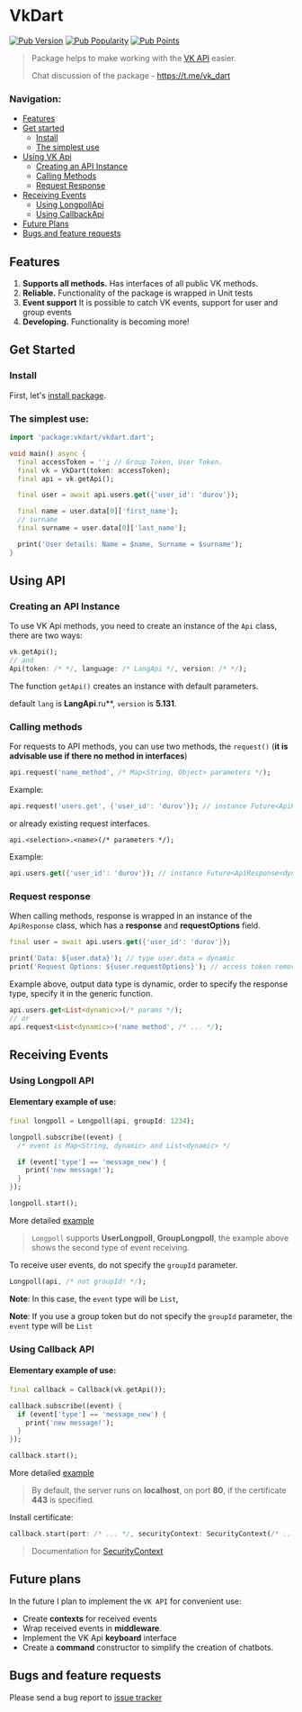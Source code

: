 # VkDart

[![Pub Version](https://img.shields.io/pub/v/vkdart?style=flat-square)](https://pub.dev/packages/vkdart)
[![Pub Popularity](https://img.shields.io/pub/popularity/vkdart?style=flat-square)](https://pub.dev/packages/vkdart)
[![Pub Points](https://img.shields.io/pub/points/vkdart?style=flat-square)](https://pub.dev/packages/vkdart)

> Package helps to make working with the [VK API](https://dev.vk.com/) easier.
>
> Chat discussion of the package - https://t.me/vk_dart

### Navigation: 
- [Features](#features)
- [Get started](#get-started)
  - [Install](#install)
  - [The simplest use](#the-simplest-use)
- [Using VK Api](#using-api)
  - [Creating an API Instance](#creating-an-api-instance)
  - [Calling Methods](#calling-methods)
  - [Request Response](#request-response)
- [Receiving Events](#receiving-events)
  - [Using LongpollApi](#using-longpoll-api)
  - [Using CallbackApi](#using-callback-api)
- [Future Plans](#future-plans)
- [Bugs and feature requests](#bugs-and-feature-requests)

## Features
1. **Supports all methods.** Has interfaces of all public VK methods.
2. **Reliable.** Functionality of the package is wrapped in Unit tests 
3. **Event support** It is possible to catch VK events, support for user and group events
4. **Developing.** Functionality is becoming more!

## Get Started

### Install 
First, let's [install package](https://pub.dev/packages/vkdart/install).

### The simplest use:

```dart
import 'package:vkdart/vkdart.dart';

void main() async {
  final accessToken = ''; // Group Token, User Token.
  final vk = VkDart(token: accessToken);
  final api = vk.getApi();

  final user = await api.users.get({'user_id': 'durov'});

  final name = user.data[0]['first_name'];
  // surname
  final surname = user.data[0]['last_name'];

  print('User details: Name = $name, Surname = $surname');
}

```

## Using API

### Creating an API Instance

To use VK Api methods, you need to create an instance of the `Api` class, there are two ways:
```dart
vk.getApi();
// and
Api(token: /* */, language: /* LangApi */, version: /* */);
```
The function `getApi()` creates an instance with default parameters.

default `lang` is **LangApi**.ru**, `version` is **5.131**.

### Calling methods

For requests to API methods, you can use two methods, the `request()` (**it is advisable use if there no method in interfaces**)
```dart
api.request('name_method', /* Map<String, Object> parameters */);
```

Example:
```dart
api.request('users.get', {'user_id': 'durov'}); // instance Future<ApiResponse<dynamic>>
```

or already existing request interfaces.

```text
api.<selection>.<name>(/* parameters */);
```

Example:
```dart
api.users.get({'user_id': 'durov'}); // instance Future<ApiResponse<dynamic>>
```

### Request response

When calling methods, response is wrapped in an instance of the `ApiResponse` class, which has a **response** and **requestOptions** field.
```dart
final user = await api.users.get({'user_id': 'durov'});

print('Data: ${user.data}'); // type user.data = dynamic
print('Request Options: ${user.requestOptions}'); // access token remove!
```

Example above, output data type is dynamic, order to specify the response type, specify it in the generic function.
```dart
api.users.get<List<dynamic>>(/* params */);
// or
api.request<List<dynamic>>('name method', /* ... */);
```

## Receiving Events
### Using Longpoll API
#### Elementary example of use:
```dart
final longpoll = Longpoll(api, groupId: 1234);

longpoll.subscribe((event) {
  /* event is Map<String, dynamic> and List<dynamic> */

  if (event['type'] == 'message_new') {
    print('new message!');
  }
});

longpoll.start();
```

More detailed [example](example/longpoll_usage.dart)

> `Longpoll` supports **UserLongpoll**, **GroupLongpoll**, the example above shows the second type of event receiving.

To receive user events, do not specify the `groupId` parameter.

```dart
Longpoll(api, /* not groupId! */);
```
**Note**: In this case, the `event` type will be `List`,

**Note**: If you use a group token but do not specify the `groupId` parameter, the `event` type will be `List`

### Using Callback API
#### Elementary example of use:
```dart
final callback = Callback(vk.getApi());

callback.subscribe((event) {
  if (event['type'] == 'message_new') {
    print('new message!');
  }
});

callback.start();
```
More detailed [example](example/callback_usage.dart.dart)

> By default, the server runs on **localhost**, on port **80**, if the certificate **443** is specified.

Install certificate:

```dart
callback.start(port: /* ... */, securityContext: SecurityContext(/* ... */));
```
> Documentation for [SecurityContext](https://api.dart.dev/be/137752/dart-io/SecurityContext-class.html)

## Future plans
In the future I plan to implement the `VK API` for convenient use:

- Create **contexts** for received events
- Wrap received events in **middleware**.
- Implement the VK Api **keyboard** interface
- Create a **command** constructor to simplify the creation of chatbots.

## Bugs and feature requests

Please send a bug report to [issue tracker](https://github.com/swedesjs/vkdart/issues)
